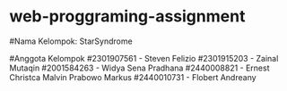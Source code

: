 # web-proggraming-assignment

#Nama Kelompok: StarSyndrome

#Anggota Kelompok
#2301907561 - Steven Felizio
#2301915203 - Zainal Mutaqin
#2001584263 - Widya Sena Pradhana
#2440008821 - Ernest Christca Malvin Prabowo Markus
#2440010731 - Flobert Andreany
